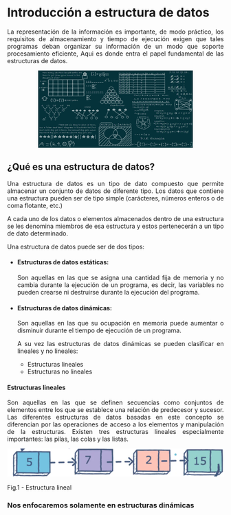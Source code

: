 <h1>Introducción a estructura de datos</h1>
<p align="justify">La representación de la información es importante, de modo práctico, los requisitos de almacenamiento y tiempo de ejecución exigen que tales programas deban organizar su información de un modo que soporte procesamiento eficiente, Aqui es donde entra el papel fundamental de las estructuras de datos.</p>

<p align="center"> <img src="./img/edd.png" alt="edd" width="360" height="180" /> </p>


<h2>¿Qué es una estructura de datos?</h2>
<p align="justify">Una estructura de datos es un tipo de dato compuesto que permite almacenar un conjunto de datos de diferente tipo. Los datos que contiene una estructura pueden ser de tipo simple (carácteres, números enteros o de coma flotante, etc.)</p>

<p align="justify">A cada uno de los datos o elementos almacenados dentro de una estructura se les denomina miembros de esa estructura y estos pertenecerán a un tipo de dato determinado.</p>

<p align="justify">Una estructura de datos puede ser de dos tipos:</p>

<ul>
    <li>
    <h4>Estructuras de datos estáticas:</h4>
    <p align="justify">Son aquellas en las que se asigna una cantidad fija de memoria y no cambia durante la ejecución de un programa, es decir, las variables no pueden crearse ni destruirse durante la ejecución del programa.</p>
    </li>
    <li><h4>Estructuras de datos dinámicas:</h4>
    <p align="justify">Son aquellas en las que su ocupación en memoria puede aumentar o disminuir durante el tiempo de ejecución de un programa.</p>
    <p align="justify">A su vez las estructuras de datos dinámicas se pueden clasificar en lineales y no lineales:</p>
    <ul>
        <li>Estructuras lineales</li>
        <li>Estructuras no lineales</li>
    </ul>
    </li>
</ul>

<h4>Estructuras lineales</h4>
<p align="justify">Son aquellas en las que se definen secuencias como conjuntos de elementos entre los que se establece una relación de predecesor y sucesor. Las diferentes estructuras de datos basadas en este concepto se diferencian por las operaciones de acceso a los elementos y manipulación de la estructuras. Existen tres estructuras lineales especialmente importantes: las pilas, las colas y las listas.</p>

<p align="center"> 
<img src="./img/lineales.png" alt="edd"/> 
<figcaption>Fig.1 - Estructura lineal</figcaption>
</p>

<h3>Nos enfocaremos solamente en estructuras dinámicas</h3>

<p align="justify"></p>
<p align="justify"></p>
<p align="justify"></p>